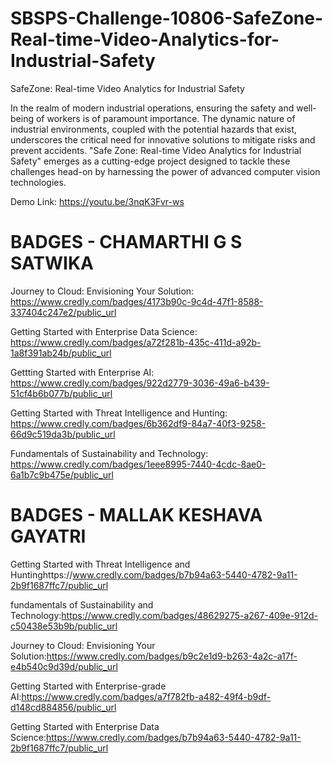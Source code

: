 # SBSPS-Challenge-10806-SafeZone-Real-time-Video-Analytics-for-Industrial-Safety


SafeZone: Real-time Video Analytics for Industrial Safety


In the realm of modern industrial operations, ensuring the safety and well-being of workers is of paramount importance.
The dynamic nature of industrial environments, coupled with the potential hazards that exist, underscores the critical need for innovative solutions to mitigate risks and prevent accidents. 
"Safe Zone: Real-time Video Analytics for Industrial Safety" emerges as a cutting-edge project designed to tackle these challenges head-on by harnessing the power of advanced computer vision technologies.




Demo Link: https://youtu.be/3nqK3Fvr-ws



# BADGES - CHAMARTHI G S SATWIKA
Journey to Cloud: Envisioning Your Solution: https://www.credly.com/badges/4173b90c-9c4d-47f1-8588-337404c247e2/public_url


Getting Started with Enterprise Data Science: https://www.credly.com/badges/a72f281b-435c-411d-a92b-1a8f391ab24b/public_url


Gettting Started with Enterprise AI: https://www.credly.com/badges/922d2779-3036-49a6-b439-51cf4b6b077b/public_url


Getting Started with Threat Intelligence and Hunting: https://www.credly.com/badges/6b362df9-84a7-40f3-9258-66d9c519da3b/public_url


Fundamentals of Sustainability and Technology: https://www.credly.com/badges/1eee8995-7440-4cdc-8ae0-6a1b7c9b475e/public_url


# BADGES - MALLAK KESHAVA GAYATRI
Getting Started with Threat Intelligence and Huntinghttps://www.credly.com/badges/b7b94a63-5440-4782-9a11-2b9f1687ffc7/public_url


fundamentals of Sustainability and Technology:https://www.credly.com/badges/48629275-a267-409e-912d-c50438e53b9b/public_url


Journey to Cloud: Envisioning Your Solution:https://www.credly.com/badges/b9c2e1d9-b263-4a2c-a17f-e4b540c9d39d/public_url


Getting Started with Enterprise-grade AI:https://www.credly.com/badges/a7f782fb-a482-49f4-b9df-d148cd884856/public_url


Getting Started with Enterprise Data Science:https://www.credly.com/badges/b7b94a63-5440-4782-9a11-2b9f1687ffc7/public_url
